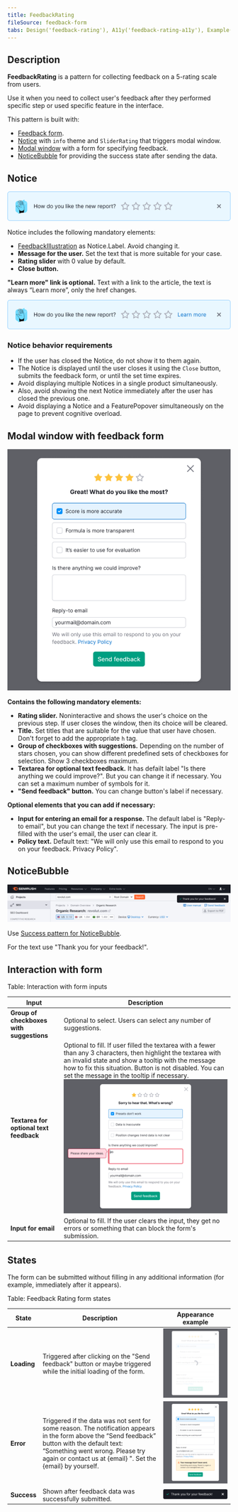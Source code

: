 ```yaml
---
title: FeedbackRating
fileSource: feedback-form
tabs: Design('feedback-rating'), A11y('feedback-rating-a11y'), Example('feedback-rating-code')
---
```


## Description

**FeedbackRating** is a pattern for collecting feedback on a 5-rating scale from users.

Use it when you need to collect user's feedback after they performed specific step or used specific feature in the interface.

This pattern is built with:

- [Feedback form](/components/feedback/feedback).
- [Notice](/components/notice/notice) with `info` theme and `SliderRating` that triggers modal window.
- [Modal window](/components/modal/modal) with a form for specifying feedback.
- [NoticeBubble](/components/notice-bubble/notice-bubble-code#success-notice) for providing the success state after sending the data.

## Notice

![](static/feedback-rating-notice.png)

Notice includes the following mandatory elements:

- [FeedbackIllustration](/style/illustration/illustration) as Notice.Label. Avoid changing it.
- **Message for the user.** Set the text that is more suitable for your case.
- **Rating slider** with 0 value by default.
- **Close button.**

**"Learn more" link is optional.** Text with a link to the article, the text is always “Learn more”, only the href changes.

![](static/feedback-rating-notice-link.png)

### Notice behavior requirements

- If the user has closed the Notice, do not show it to them again.
- The Notice is displayed until the user closes it using the `Close` button, submits the feedback form, or until the set time expires.
- Avoid displaying multiple Notices in a single product simultaneously.
- Also, avoid showing the next Notice immediately after the user has closed the previous one.
- Avoid displaying a Notice and a FeaturePopover simultaneously on the page to prevent cognitive overload.

## Modal window with feedback form

![](static/feedback-rating-modal.png)

**Contains the following mandatory elements:**

- **Rating slider.** Noninteractive and shows the user's choice on the previous step. If user closes the window, then its choice will be cleared.
- **Title.** Set titles that are suitable for the value that user have chosen. Don't forget to add the appropriate `h` tag.
- **Group of checkboxes with suggestions.** Depending on the number of stars chosen, you can show different predefined sets of checkboxes for selection. Show 3 checkboxes maximum.
- **Textarea for optional text feedback.** It has defailt label "Is there anything we could improve?". But you can change it if necessary. You can set a maximum number of symbols for it.
- **"Send feedback" button.** You can change button's label if necessary.

**Optional elements that you can add if necessary:**

- **Input for entering an email for a response.** The default label is "Reply-to email", but you can change the text if necessary. The input is pre-filled with the user's email, the user can clear it.
- **Policy text.** Default text: "We will only use this email to respond to you on your feedback. Privacy Policy".

## NoticeBubble

![](static/feedback-rating-success.png)

Use [Success pattern for NoticeBubble](/components/notice-bubble/notice-bubble-code#success-notice).

For the text use "Thank you for your feedback!".

## Interaction with form

Table: Interaction with form inputs

| Input                                    | Description                                                                                                                                                                                                                                                                                                                      |
| ---------------------------------------- | -------------------------------------------------------------------------------------------------------------------------------------------------------------------------------------------------------------------------------------------------------------------------------------------------------------------------------- |
| **Group of checkboxes with suggestions** | Optional to select. Users can select any number of suggestions.                                                                                                                                                                                                                                                                  |
| **Textarea for optional text feedback**  | Optional to fill. If user filled the textarea with a fewer than any 3 characters, then highlight the textarea with an invalid state and show a tooltip with the message how to fix this situation. Button is not disabled. You can set the message in the tooltip if necessary. ![](static/feedback-rating-textarea-invalid.png) |
| **Input for email**                      | Optional to fill. If the user clears the input, they get no errors or something that can block the form's submission.                                                                                                                                                                                                            |

## States

The form can be submitted without filling in any additional information (for example, immediately after it appears).

Table: Feedback Rating form states

| State       | Description                                                                                                                                                                                                                                       | Appearance example                             |
| ----------- | ------------------------------------------------------------------------------------------------------------------------------------------------------------------------------------------------------------------------------------------------- | ---------------------------------------------- |
| **Loading** | Triggered after clicking on the "Send feedback" button or maybe triggered while the initial loading of the form.                                                                                                                                  | ![](static/feedback-rating-loading.png)        |
| **Error**   | Triggered if the data was not sent for some reason. The notification appears in the form above the “Send feedback” button with the default text: “Something went wrong. Please try again or contact us at {email} ". Set the {email} by yourself. | ![](static/feedback-rating-error.png)          |
| **Success** | Shown after feedback data was successfully submitted.                                                                                                                                                                                             | ![](static/feedback-rating-success-notice.png) |
